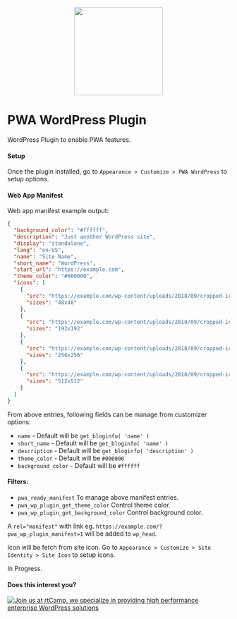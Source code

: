 <p align="center">
<a href="https://rtcamp.com" target="_blank"><img width="200"src="https://rtcamp.com/wp-content/uploads/2018/04/rtcamp-logo-1.svg"></a>
</p>

# PWA WordPress Plugin
WordPress Plugin to enable PWA features.

#### Setup

Once the plugin installed, go to `Appearance > Customize > PWA WordPress` to setup options.

#### Web App Manifest
Web app manifest example output:

```json
{
  "background_color": "#ffffff",
  "description": "Just another WordPress site",
  "display": "standalone",
  "lang": "en-US",
  "name": "Site Name",
  "short_name": "WordPress",
  "start_url": "https://example.com",
  "theme_color": "#000000",
  "icons": [
    {
      "src": "https://example.com/wp-content/uploads/2018/09/cropped-icon-512-1-48x48.png",
      "sizes": "48x48"
    },
    {
      "src": "https://example.com/wp-content/uploads/2018/09/cropped-icon-512-1-192x192.png",
      "sizes": "192x192"
    },
    {
      "src": "https://example.com/wp-content/uploads/2018/09/cropped-icon-512-1-256x256.png",
      "sizes": "256x256"
    },
    {
      "src": "https://example.com/wp-content/uploads/2018/09/cropped-icon-512-1.png",
      "sizes": "512x512"
    }
  ]
}
```

From above entries, following fields can be manage from customizer options:

- `name` - Default will be `get_bloginfo( 'name' )`
- `short_name` - Default will be `get_bloginfo( 'name' )`
- `description` - Default will be `get_bloginfo( 'description' )`
- `theme_color` - Default will be `#000000`
- `background_color` - Default will be `#ffffff`

#### Filters:

- `pwa_ready_manifest` To manage above manifest entries.
- `pwa_wp_plugin_get_theme_color` Control theme color.
- `pwa_wp_plugin_get_background_color` Control background color.

A `rel="manifest"` with link eg. `https://example.com/?pwa_wp_plugin_manifest=1` will be added to `wp_head`.

Icon will be fetch from site icon. Go to `Appearance > Customize > Site Identity > Site Icon` to setup icons.

In Progress.

#### Does this interest you?

<a href="https://rtcamp.com/"><img src="https://rtcamp.com/wp-content/uploads/2019/04/github-banner@2x.png" alt="Join us at rtCamp, we specialize in providing high performance enterprise WordPress solutions"></a>
